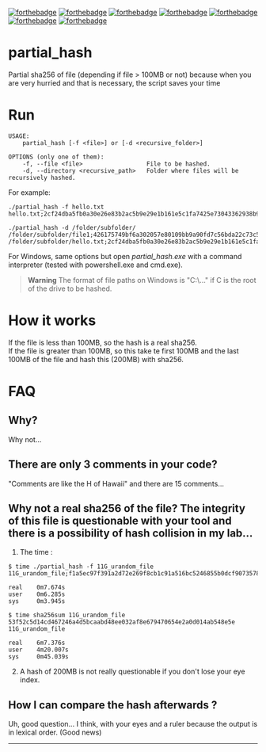 [![forthebadge](https://forthebadge.com/images/badges/0-percent-optimized.svg)](https://forthebadge.com) [![forthebadge](https://forthebadge.com/images/badges/built-by-crips.svg)](https://forthebadge.com) [![forthebadge](https://forthebadge.com/images/badges/built-with-love.svg)](https://forthebadge.com) [![forthebadge](https://forthebadge.com/images/badges/made-with-go.svg)](https://forthebadge.com) [![forthebadge](https://forthebadge.com/images/badges/powered-by-black-magic.svg)](https://forthebadge.com) [![forthebadge](https://forthebadge.com/images/badges/uses-badges.svg)](https://forthebadge.com) [![forthebadge](https://forthebadge.com/images/badges/you-didnt-ask-for-this.svg)](https://forthebadge.com)

# partial_hash
Partial sha256 of file (depending if file > 100MB or not) because when you are very hurried and that is necessary, the script saves your time 

# Run

```
USAGE:
    partial_hash [-f <file>] or [-d <recursive_folder>]

OPTIONS (only one of them):
    -f, --file <file>                  File to be hashed.
    -d, --directory <recursive_path>   Folder where files will be recursively hashed.
```

For example:

```
./partial_hash -f hello.txt 
hello.txt;2cf24dba5fb0a30e26e83b2ac5b9e29e1b161e5c1fa7425e73043362938b9824;1/1

./partial_hash -d /folder/subfolder/
/folder/subfolder/file1;426175749bf6a302057e80109bb9a90fd7c56bda22c73c5a34bbc85197c25c2d;1/2
/folder/subfolder/hello.txt;2cf24dba5fb0a30e26e83b2ac5b9e29e1b161e5c1fa7425e73043362938b9824;2/2
```

For Windows, same options but open *partial_hash.exe* with a command interpreter (tested with powershell.exe and cmd.exe).

> **Warning** The format of file paths on Windows is "C:\\..." if C is the root of the drive to be hashed. 

# How it works

If the file is less than 100MB, so the hash is a real sha256.  
If the file is greater than 100MB, so this take te first 100MB and the last 100MB of the file and hash this (200MB) with sha256.

# FAQ

## Why?

Why not...

## There are only 3 comments in your code?

"Comments are like the H of Hawaii" and there are 15 comments...

## Why not a real sha256 of the file? The integrity of this file is questionable with your tool and there is a possibility of hash collision in my lab...
1. The time :
```
$ time ./partial_hash -f 11G_urandom_file 
11G_urandom_file;f1a5ec97f391a2d72e269f8cb1c91a516bc5246855b0dcf9073578df463891b6;1/1

real    0m7.674s
user    0m6.285s
sys     0m3.945s

$ time sha256sum 11G_urandom_file 
53f52c5d14cd467246a4d5bcaabd48ee032af8e679470654e2a0d014ab548e5e  11G_urandom_file

real    6m7.376s
user    4m20.007s
sys     0m45.039s
```
2. A hash of 200MB is not really questionable if you don't lose your eye index.

## How I can compare the hash afterwards ?
 
Uh, good question... I think, with your eyes and a ruler because the output is in lexical order. (Good news)

---